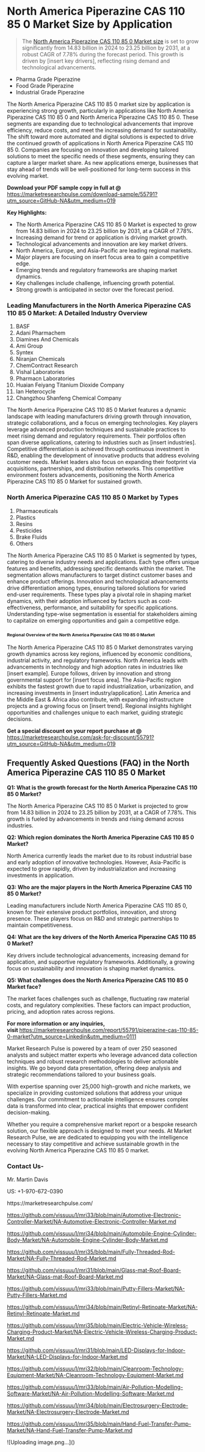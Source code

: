 <h1>North America Piperazine CAS 110 85 0 Market&nbsp;Size by Application</h1><blockquote><p>The <a href="https://marketresearchpulse.com/download-sample/55791?utm_source=GitHub-NA&amp;utm_medium=019">North America Piperazine CAS 110 85 0 Market size</a> is set to grow significantly from 14.83 billion in 2024 to 23.25 billion by 2031, at a robust CAGR of 7.78% during the forecast period. This growth is driven by [insert key drivers], reflecting rising demand and technological advancements.</p></blockquote><ul><li>Pharma Grade Piperazine<li> Food Grade Piperazine<li> Industrial Grade Piperazine</li></ul><p>The North America Piperazine CAS 110 85 0 market size by application is experiencing strong growth, particularly in applications like North America Piperazine CAS 110 85 0 and North America Piperazine CAS 110 85 0. These segments are expanding due to technological advancements that improve efficiency, reduce costs, and meet the increasing demand for sustainability. The shift toward more automated and digital solutions is expected to drive the continued growth of applications in North America Piperazine CAS 110 85 0. Companies are focusing on innovation and developing tailored solutions to meet the specific needs of these segments, ensuring they can capture a larger market share. As new applications emerge, businesses that stay ahead of trends will be well-positioned for long-term success in this evolving market.</p><p><strong>Download your PDF sample copy in full at @ </strong><a href="https://marketresearchpulse.com/download-sample/55791?utm_source=GitHub-NA&amp;utm_medium=019">https://marketresearchpulse.com/download-sample/55791?utm_source=GitHub-NA&amp;utm_medium=019</a></p><p><strong>Key Highlights: </strong></p><ul><li>The North America Piperazine CAS 110 85 0 Market is expected to grow from 14.83 billion in 2024 to 23.25 billion by 2031, at a CAGR of 7.78%.</li><li>Increasing demand for trend or application is driving market growth.</li><li>Technological advancements and innovation are key market drivers.</li><li>North America, Europe, and Asia-Pacific are leading regional markets.</li><li>Major players are focusing on insert focus area to gain a competitive edge.</li><li>Emerging trends and regulatory frameworks are shaping market dynamics.</li><li>Key challenges include challenge, influencing growth potential.</li><li>Strong growth is anticipated in sector over the forecast period.</li></ul><h3>Leading Manufacturers in the North America Piperazine CAS 110 85 0 Market: A Detailed Industry Overview</h3><ol><li>BASF</li><li>Adani Pharmachem</li><li>Diamines And Chemicals</li><li>Ami Group</li><li>Syntex</li><li>Niranjan Chemicals</li><li>ChemContract Research</li><li>Vishal Laboratories</li><li>Pharmacn Laboratories</li><li>Huaian Feiyang Titanium Dioxide Company</li><li>Ian Heterocycle</li><li>Changzhou Shanfeng Chemical Company</li></ol><div class="flex max-w-full flex-col flex-grow"><div class="min-h-8 text-message flex w-full flex-col items-end gap-2 whitespace-normal break-words [.text-message+&amp;]:mt-5" dir="auto" data-message-author-role="assistant" data-message-id="fd8432e4-4910-450d-b182-61b7bfb0a01f" data-message-model-slug="gpt-4o"><div class="flex w-full flex-col gap-1 empty:hidden first:pt-[3px]"><div class="markdown prose w-full break-words dark:prose-invert light"><p>The North America Piperazine CAS 110 85 0 Market features a dynamic landscape with leading manufacturers driving growth through innovation, strategic collaborations, and a focus on emerging technologies. Key players leverage advanced production techniques and sustainable practices to meet rising demand and regulatory requirements. Their portfolios often span diverse applications, catering to industries such as [insert industries]. Competitive differentiation is achieved through continuous investment in R&amp;D, enabling the development of innovative products that address evolving customer needs. Market leaders also focus on expanding their footprint via acquisitions, partnerships, and distribution networks. This competitive environment fosters advancements, positioning the North America Piperazine CAS 110 85 0 Market for sustained growth.</p></div></div></div></div><h3>North America Piperazine CAS 110 85 0 Market by Types</h3><ol><li>Pharmaceuticals<li> Plastics<li> Resins<li> Pesticides<li> Brake Fluids<li> Others</li></ol><div class="flex max-w-full flex-col flex-grow"><div class="min-h-8 text-message flex w-full flex-col items-end gap-2 whitespace-normal break-words [.text-message+&amp;]:mt-5" dir="auto" data-message-author-role="assistant" data-message-id="084470be-0bb7-4664-bddf-5156b4f41249" data-message-model-slug="gpt-4o-mini"><div class="flex w-full flex-col gap-1 empty:hidden first:pt-[3px]"><div class="markdown prose w-full break-words dark:prose-invert light"><p>The North America Piperazine CAS 110 85 0 Market is segmented by types, catering to diverse industry needs and applications. Each type offers unique features and benefits, addressing specific demands within the market. The segmentation allows manufacturers to target distinct customer bases and enhance product offerings. Innovation and technological advancements drive differentiation among types, ensuring tailored solutions for varied end-user requirements. These types play a pivotal role in shaping market dynamics, with their adoption influenced by factors such as cost-effectiveness, performance, and suitability for specific applications. Understanding type-wise segmentation is essential for stakeholders aiming to capitalize on emerging opportunities and gain a competitive edge.</p></div></div></div></div><h3><span style="font-size: 11px;">Regional Overview of the North America Piperazine CAS 110 85 0 Market</span></h3><div class="flex max-w-full flex-col flex-grow"><div class="min-h-8 text-message flex w-full flex-col items-end gap-2 whitespace-normal break-words [.text-message+&amp;]:mt-5" dir="auto" data-message-author-role="assistant" data-message-id="e9038762-ce64-4e30-91c9-9bd413514231" data-message-model-slug="gpt-4o-mini"><div class="flex w-full flex-col gap-1 empty:hidden first:pt-[3px]"><div class="markdown prose w-full break-words dark:prose-invert light"><p>The North America Piperazine CAS 110 85 0 Market demonstrates varying growth dynamics across key regions, influenced by economic conditions, industrial activity, and regulatory frameworks. North America leads with advancements in technology and high adoption rates in industries like [insert example]. Europe follows, driven by innovation and strong governmental support for [insert focus area]. The Asia-Pacific region exhibits the fastest growth due to rapid industrialization, urbanization, and increasing investments in [insert industry/application]. Latin America and the Middle East &amp; Africa also contribute, with expanding infrastructure projects and a growing focus on [insert trend]. Regional insights highlight opportunities and challenges unique to each market, guiding strategic decisions.</p></div></div></div></div><p><strong>Get a special discount on your report purchase at @ </strong><a href="https://marketresearchpulse.com/ask-for-discount/55791?utm_source=GitHub-NA&amp;utm_medium=019">https://marketresearchpulse.com/ask-for-discount/55791?utm_source=GitHub-NA&amp;utm_medium=019</a></p><h2>Frequently Asked Questions (FAQ) in the North America Piperazine CAS 110 85 0 Market</h2><p><strong>Q1: What is the growth forecast for the North America Piperazine CAS 110 85 0 Market?</strong></p><p>The North America Piperazine CAS 110 85 0 Market is projected to grow from 14.83 billion in 2024 to 23.25 billion by 2031, at a CAGR of 7.78%. This growth is fueled by advancements in trends and rising demand across industries.</p><p><strong>Q2: Which region dominates the North America Piperazine CAS 110 85 0 Market?</strong></p><p>North America currently leads the market due to its robust industrial base and early adoption of innovative technologies. However, Asia-Pacific is expected to grow rapidly, driven by industrialization and increasing investments in application.</p><p><strong>Q3: Who are the major players in the North America Piperazine CAS 110 85 0 Market?</strong></p><p>Leading manufacturers include North America Piperazine CAS 110 85 0, known for their extensive product portfolios, innovation, and strong presence. These players focus on R&amp;D and strategic partnerships to maintain competitiveness.</p><p><strong>Q4: What are the key drivers of the North America Piperazine CAS 110 85 0 Market?</strong></p><p>Key drivers include technological advancements, increasing demand for application, and supportive regulatory frameworks. Additionally, a growing focus on sustainability and innovation is shaping market dynamics.</p><p><strong>Q5: What challenges does the North America Piperazine CAS 110 85 0 Market face?</strong></p><p>The market faces challenges such as challenge, fluctuating raw material costs, and regulatory complexities. These factors can impact production, pricing, and adoption rates across regions.</p><p><strong>For more information or any inquiries, visit&nbsp;</strong><a href="https://marketresearchpulse.com/report/55791/piperazine-cas-110-85-0-market?utm_source=Linkedin&utm_medium=0111">https://marketresearchpulse.com/report/55791/piperazine-cas-110-85-0-market?utm_source=Linkedin&utm_medium=0111</a></p><p>Market Research Pulse is powered by a team of over 250 seasoned analysts and subject matter experts who leverage advanced data collection techniques and robust research methodologies to deliver actionable insights. We go beyond data presentation, offering deep analysis and strategic recommendations tailored to your business goals.</p><p>With expertise spanning over 25,000 high-growth and niche markets, we specialize in providing customized solutions that address your unique challenges. Our commitment to actionable intelligence ensures complex data is transformed into clear, practical insights that empower confident decision-making.</p><p>Whether you require a comprehensive market report or a bespoke research solution, our flexible approach is designed to meet your needs. At Market Research Pulse, we are dedicated to equipping you with the intelligence necessary to stay competitive and achieve sustainable growth in the evolving North America Piperazine CAS 110 85 0 market.</p><h3><strong>Contact Us-</strong></h3><p>Mr. Martin Davis</p><p>US: +1-970-672-0390</p><p>https://marketresearchpulse.com/</p><p><a href="https://github.com/vissuuu1/mri33/blob/main/Automotive-Electronic-Controller-Market/NA-Automotive-Electronic-Controller-Market.md">https://github.com/vissuuu1/mri33/blob/main/Automotive-Electronic-Controller-Market/NA-Automotive-Electronic-Controller-Market.md</a></p><p><a href="https://github.com/vissuuu1/mri34/blob/main/Automobile-Engine-Cylinder-Body-Market/NA-Automobile-Engine-Cylinder-Body-Market.md">https://github.com/vissuuu1/mri34/blob/main/Automobile-Engine-Cylinder-Body-Market/NA-Automobile-Engine-Cylinder-Body-Market.md</a></p><p><a href="https://github.com/vissuuu1/mri35/blob/main/Fully-Threaded-Rod-Market/NA-Fully-Threaded-Rod-Market.md">https://github.com/vissuuu1/mri35/blob/main/Fully-Threaded-Rod-Market/NA-Fully-Threaded-Rod-Market.md</a></p><p><a href="https://github.com/vissuuu1/mri31/blob/main/Glass-mat-Roof-Board-Market/NA-Glass-mat-Roof-Board-Market.md">https://github.com/vissuuu1/mri31/blob/main/Glass-mat-Roof-Board-Market/NA-Glass-mat-Roof-Board-Market.md</a></p><p><a href="https://github.com/vissuuu1/mri33/blob/main/Putty-Fillers-Market/NA-Putty-Fillers-Market.md">https://github.com/vissuuu1/mri33/blob/main/Putty-Fillers-Market/NA-Putty-Fillers-Market.md</a></p><p><a href="https://github.com/vissuuu1/mri34/blob/main/Retinyl-Retinoate-Market/NA-Retinyl-Retinoate-Market.md">https://github.com/vissuuu1/mri34/blob/main/Retinyl-Retinoate-Market/NA-Retinyl-Retinoate-Market.md</a></p><p><a href="https://github.com/vissuuu1/mri35/blob/main/Electric-Vehicle-Wireless-Charging-Product-Market/NA-Electric-Vehicle-Wireless-Charging-Product-Market.md">https://github.com/vissuuu1/mri35/blob/main/Electric-Vehicle-Wireless-Charging-Product-Market/NA-Electric-Vehicle-Wireless-Charging-Product-Market.md</a></p><p><a href="https://github.com/vissuuu1/mri31/blob/main/LED-Displays-for-Indoor-Market/NA-LED-Displays-for-Indoor-Market.md">https://github.com/vissuuu1/mri31/blob/main/LED-Displays-for-Indoor-Market/NA-LED-Displays-for-Indoor-Market.md</a></p><p><a href="https://github.com/vissuuu1/mri32/blob/main/Cleanroom-Technology-Equipment-Market/NA-Cleanroom-Technology-Equipment-Market.md">https://github.com/vissuuu1/mri32/blob/main/Cleanroom-Technology-Equipment-Market/NA-Cleanroom-Technology-Equipment-Market.md</a></p><p><a href="https://github.com/vissuuu1/mri33/blob/main/Air-Pollution-Modelling-Software-Market/NA-Air-Pollution-Modelling-Software-Market.md">https://github.com/vissuuu1/mri33/blob/main/Air-Pollution-Modelling-Software-Market/NA-Air-Pollution-Modelling-Software-Market.md</a></p><p><a href="https://github.com/vissuuu1/mri34/blob/main/Electrosurgery-Electrode-Market/NA-Electrosurgery-Electrode-Market.md">https://github.com/vissuuu1/mri34/blob/main/Electrosurgery-Electrode-Market/NA-Electrosurgery-Electrode-Market.md</a></p><p><a href="https://github.com/vissuuu1/mri35/blob/main/Hand-Fuel-Transfer-Pump-Market/NA-Hand-Fuel-Transfer-Pump-Market.md">https://github.com/vissuuu1/mri35/blob/main/Hand-Fuel-Transfer-Pump-Market/NA-Hand-Fuel-Transfer-Pump-Market.md</a></p>
![Uploading image.png…]()
